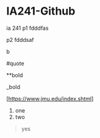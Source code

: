 # IA241-Github

ia 241 
p1 fdddfas

p2 fdddsaf

b

#quote 

**bold


_bold

[https://www.jmu.edu/index.shtml]

1. one 
2. two 

>yes 

